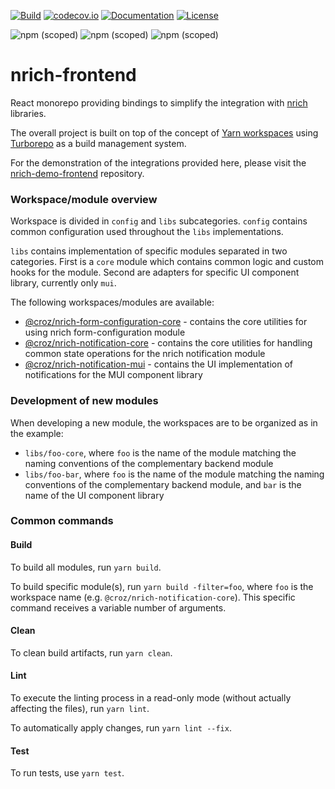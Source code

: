 [![Build](https://github.com/croz-ltd/nrich-frontend/actions/workflows/build.yml/badge.svg)](https://github.com/croz-ltd/nrich-frontend/actions/workflows/build.yml)
[![codecov.io](https://codecov.io/github/croz-ltd/nrich-frontend/coverage.svg?branch=master)](https://codecov.io/github/croz-ltd/nrich-frontend?branch=master)
[![Documentation](https://img.shields.io/badge/API%20Documentation-nrich--frontend-orange)](https://croz-ltd.github.io/nrich-frontend/)
[![License](https://img.shields.io/github/license/croz-ltd/nrich?color=yellow&logo=apache)](https://github.com/croz-ltd/nrich/blob/master/LICENSE)

![npm (scoped)](https://img.shields.io/npm/v/@croz/nrich-form-configuration-core?color=yellowgreen&label=@croz/nrich-form-configuration-core)
![npm (scoped)](https://img.shields.io/npm/v/@croz/nrich-notification-core?color=blueviolet&label=@croz/nrich-notification-core)
![npm (scoped)](https://img.shields.io/npm/v/@croz/nrich-notification-mui?color=orange&label=@croz/nrich-notification-mui)

# nrich-frontend

React monorepo providing bindings to simplify the integration with [nrich](https://github.com/croz-ltd/nrich) libraries.

The overall project is built on top of the concept of [Yarn workspaces](https://yarnpkg.com/features/workspaces) using [Turborepo](https://turbo.build/repo) as a build management system.

For the demonstration of the integrations provided here, please visit the [nrich-demo-frontend](https://github.com/croz-ltd/nrich-demo-frontend)
repository.

### Workspace/module overview

Workspace is divided in `config` and `libs` subcategories.
`config` contains common configuration used throughout the `libs` implementations.

`libs` contains implementation of specific modules separated in two categories. First is a `core` module which contains common logic
and custom hooks for the module. Second are adapters for specific UI component library, currently only `mui`.

The following workspaces/modules are available:
* [@croz/nrich-form-configuration-core](libs/form-configuration/core/README.md) - contains the core utilities for using nrich form-configuration module
* [@croz/nrich-notification-core](libs/notification/core/README.md) - contains the core utilities for handling common state operations for the nrich notification module
* [@croz/nrich-notification-mui](libs/notification/mui/README.md) - contains the UI implementation of notifications for the MUI component library

### Development of new modules

When developing a new module, the workspaces are to be organized as in the example:

* `libs/foo-core`, where `foo` is the name of the module matching the naming conventions of the complementary backend module
* `libs/foo-bar`, where `foo` is the name of the module matching the naming conventions of the complementary backend module, and `bar`
is the name of the UI component library

### Common commands

#### Build

To build all modules, run `yarn build`.

To build specific module(s), run `yarn build -filter=foo`, where `foo` is the workspace name (e.g. `@croz/nrich-notification-core`).
This specific command receives a variable number of arguments.

#### Clean

To clean build artifacts, run `yarn clean`.

#### Lint

To execute the linting process in a read-only mode (without actually affecting the files), run `yarn lint`.

To automatically apply changes, run `yarn lint --fix`.

#### Test

To run tests, use `yarn test`.


